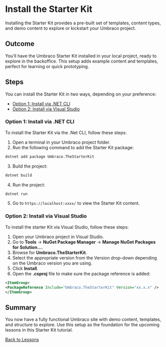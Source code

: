 # Install the Starter Kit

Installing the Starter Kit provides a pre-built set of templates, content types, and demo content to explore or kickstart your Umbraco project.

## Outcome

You’ll have the Umbraco Starter Kit installed in your local project, ready to explore in the backoffice. This setup adds example content and templates, perfect for learning or quick prototyping.

## Steps

You can install the Starter Kit in two ways, depending on your preference:

* [Option 1: Install via .NET CLI](#option-1-install-via-net-cli)
* [Option 2: Install via Visual Studio](#option-2-install-via-visual-studio)

### Option 1: Install via .NET CLI

To install the Starter Kit via the .Net CLI, follow these steps:

1. Open a terminal in your Umbraco project folder.
2. Run the following command to add the Starter Kit package:

```bash
dotnet add package Umbraco.TheStarterKit
```

3. Build the project:

```bash
dotnet build
```

4. Run the project:

```bash
dotnet run
```

5. Go to `https://localhost:xxxx/` to view the Starter Kit content.

### Option 2: Install via Visual Studio

To install the starter Kit via Visual Studio, follow these steps:

1. Open your Umbraco project in Visual Studio.
2. Go to **Tools** -> **NuGet Package Manager** -> **Manage NuGet Packages for Solution...**.
3. Browse for **Umbraco.TheStarterKit**.
4. Select the appropriate version from the Version drop-down depending on the Umbraco version you are using.
5. Click **Install**.
6. Open the **.csproj** file to make sure the package reference is added:

```xml
<ItemGroup>
<PackageReference Include="Umbraco.TheStarterKit" Version="xx.x.x" />
</ItemGroup>
```

## Summary

You now have a fully functional Umbraco site with demo content, templates, and structure to explore. Use this setup as the foundation for the upcoming lessons in this Starter Kit tutorial.

[Back to Lessons](./)
